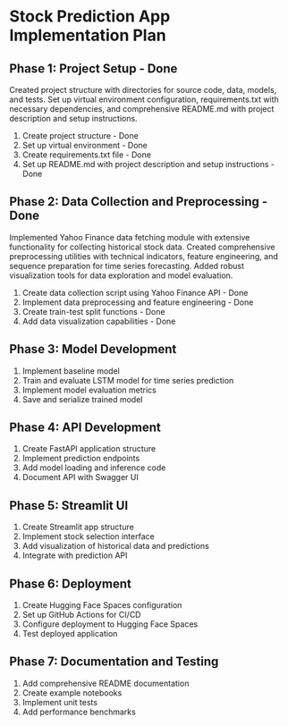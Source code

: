 # Stock Prediction App Implementation Plan

## Phase 1: Project Setup - Done
Created project structure with directories for source code, data, models, and tests. Set up virtual environment configuration, requirements.txt with necessary dependencies, and comprehensive README.md with project description and setup instructions.

1. Create project structure - Done
2. Set up virtual environment - Done
3. Create requirements.txt file - Done
4. Set up README.md with project description and setup instructions - Done

## Phase 2: Data Collection and Preprocessing - Done
Implemented Yahoo Finance data fetching module with extensive functionality for collecting historical stock data. Created comprehensive preprocessing utilities with technical indicators, feature engineering, and sequence preparation for time series forecasting. Added robust visualization tools for data exploration and model evaluation.

1. Create data collection script using Yahoo Finance API - Done
2. Implement data preprocessing and feature engineering - Done
3. Create train-test split functions - Done
4. Add data visualization capabilities - Done

## Phase 3: Model Development
1. Implement baseline model
2. Train and evaluate LSTM model for time series prediction
3. Implement model evaluation metrics
4. Save and serialize trained model

## Phase 4: API Development
1. Create FastAPI application structure
2. Implement prediction endpoints
3. Add model loading and inference code
4. Document API with Swagger UI

## Phase 5: Streamlit UI
1. Create Streamlit app structure
2. Implement stock selection interface
3. Add visualization of historical data and predictions
4. Integrate with prediction API

## Phase 6: Deployment
1. Create Hugging Face Spaces configuration
2. Set up GitHub Actions for CI/CD
3. Configure deployment to Hugging Face Spaces
4. Test deployed application

## Phase 7: Documentation and Testing
1. Add comprehensive README documentation
2. Create example notebooks
3. Implement unit tests
4. Add performance benchmarks